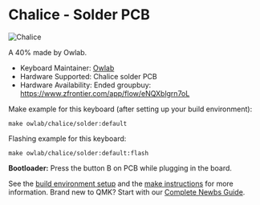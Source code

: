 # Chalice - Solder PCB

![Chalice](https://i.imgur.com/2KwXyvBh.jpg)

A 40% made by Owlab.

* Keyboard Maintainer: [Owlab](https://github.com/owlab-git)
* Hardware Supported: Chalice solder PCB
* Hardware Availability: Ended groupbuy: https://www.zfrontier.com/app/flow/eNQXblgrn7oL

Make example for this keyboard (after setting up your build environment):

    make owlab/chalice/solder:default

Flashing example for this keyboard:

    make owlab/chalice/solder:default:flash

**Bootloader:** Press the button B on PCB while plugging in the board.

See the [build environment setup](https://docs.qmk.fm/#/getting_started_build_tools) and the [make instructions](https://docs.qmk.fm/#/getting_started_make_guide) for more information. Brand new to QMK? Start with our [Complete Newbs Guide](https://docs.qmk.fm/#/newbs).
